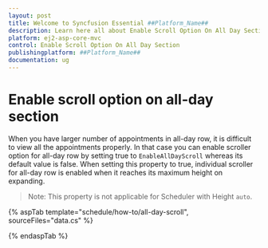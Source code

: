 ```yaml
---
layout: post
title: Welcome to Syncfusion Essential ##Platform_Name##
description: Learn here all about Enable Scroll Option On All Day Section of Syncfusion Essential ##Platform_Name## widgets based on HTML5 and jQuery.
platform: ej2-asp-core-mvc
control: Enable Scroll Option On All Day Section
publishingplatform: ##Platform_Name##
documentation: ug
---
```



# Enable scroll option on all-day section

When you have larger number of appointments in all-day row, it is difficult to view all the appointments properly. In that case you can enable scroller option for all-day row by setting true to `EnableAllDayScroll` whereas its default value is false. When setting this property to true, individual scroller for all-day row is enabled when it reaches its maximum height on expanding.

> Note: This property is not applicable for Scheduler with Height `auto`.

{% aspTab template="schedule/how-to/all-day-scroll", sourceFiles="data.cs"  %}

{% endaspTab %}
